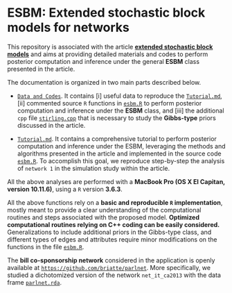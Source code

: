 # ESBM: Extended stochastic block models for networks

This repository is associated with the article [**extended stochastic block models**](https://github.com/danieledurante/ESBM) and aims at providing detailed materials and codes to perform posterior computation and inference under the general **ESBM** class presented in the article.

The documentation is organized in two main parts described below.  

- [`Data and Codes`](https://github.com/danieledurante/ESBM/tree/master/Data%20and%20Codes).  It contains [i] useful data to reproduce the [`Tutorial.md`](https://github.com/danieledurante/ESBM/blob/master/Tutorial.md), [ii] commented source `R` functions in [`esbm.R`](https://github.com/danieledurante/ESBM/blob/master/Data%20and%20Codes/esbm.R) to perform posterior computation and inference under the **ESBM** class, and [iii] the additional `cpp` file [`stirling.cpp`](https://github.com/danieledurante/ESBM/blob/master/Data%20and%20Codes/stirling.cpp) that is necessary to study the **Gibbs-type** priors discussed in the article.

- [`Tutorial.md`](https://github.com/danieledurante/ESBM/blob/master/Tutorial.md). It contains a comprehensive tutorial to perform posterior computation and inference under the ESBM, leveraging the methods and algorithms presented in the article and implemented in the source code [`esbm.R`](https://github.com/danieledurante/ESBM/blob/master/Data%20and%20Codes/esbm.R). To accomplish this goal, we reproduce step-by-step the analysis of `network 1` in the simulation study within the article.

All the above analyses are performed with a **MacBook Pro (OS X El Capitan, version 10.11.6)**, using a `R` version **3.6.3**. 

All the above functions rely on a **basic and reproducible `R` implementation**, mostly meant to provide a clear understanding of the computational routines and steps associated with the proposed model. **Optimized computational routines relying on C++ coding can be easily considered.** Generalizations to include additional priors in the Gibbs-type class, and different types of edges and attributes require minor modifications on the functions in the file [`esbm.R`]().

The **bill co-sponsorship network** considered in the application is openly available at [`https://github.com/briatte/parlnet`](https://github.com/briatte/parlnet). More specifically, we studied a dichotomized version of the network `net_it_ca2013` with the data frame [`parlnet.rda`](https://github.com/briatte/parlnet/blob/master/parlnet.rda).
